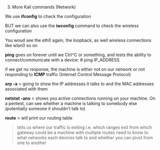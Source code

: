 3. More Kali commands (Network)

We use **ifconfig** to check the configuration

BUT we can also use the **iwconfig** command to check the wireless configuration

You woud see the eth0 again, the loopback, as well wireless connections like wlan0 so on

**ping** goes on forever until we Ctrl^C or something, and tests the ability to connect/communicate with a device:
\# ping IP_ADDRESS

if we get no response, the machine is either not on our network or not responding to **ICMP** traffic (Internet Control Message Protocol)

**arp -a** > going to show the IP addresses it talks to and the MAC addresses associated with them

**netstat -ano** > shows you active connections running on your machine. On a pentest, can see whether a machine is talking to somebody else (potentially someone it shouldn't talk to)

**route** > will print our routing table 
> tells us where our traffic is exiting
i.e. which ranges exit from which gateway
could be a machine with multiple routes
need to know to what networks each devices talk to and whether you can pivot from one to another

